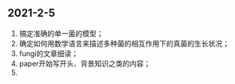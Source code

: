 ## 2021-2-5

1. 搞定准确的单一菌的模型；
2. 确定如何用数学语言来描述多种菌的相互作用下的真菌的生长状况；
3. fungi的文章细读；
4. paper开始写开头、背景知识之类的内容；
5. 